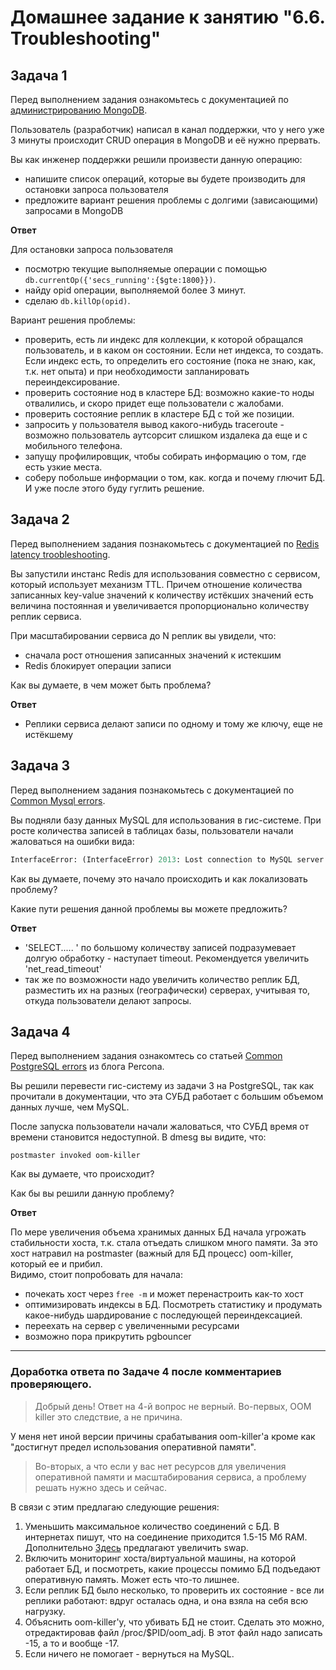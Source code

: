 # Домашнее задание к занятию "6.6. Troubleshooting"

## Задача 1

Перед выполнением задания ознакомьтесь с документацией по [администрированию MongoDB](https://docs.mongodb.com/manual/administration/).

Пользователь (разработчик) написал в канал поддержки, что у него уже 3 минуты происходит CRUD операция в MongoDB и её
нужно прервать.

Вы как инженер поддержки решили произвести данную операцию:
- напишите список операций, которые вы будете производить для остановки запроса пользователя
- предложите вариант решения проблемы с долгими (зависающими) запросами в MongoDB

**Ответ**

Для остановки запроса пользователя
- посмотрю текущие выполняемые операции с помощью `db.currentOp({'secs_running':{$gte:1800}})`.
- найду opid операции, выполняемой более 3 минут.
- сделаю `db.killOp(opid)`.

Вариант решения проблемы:
- проверить, есть ли индекс для коллекции, к которой обращался пользователь, и в каком он состоянии. Если нет индекса, то создать.
Если индекс есть, то определить его состояние (пока не знаю, как, т.к. нет опыта) и при необходимости запланировать переиндексирование.
- проверить состояние нод в кластере БД: возможно какие-то ноды отвалились, и скоро придет еще пользователи с жалобами.
- проверить состояние реплик в кластере БД с той же позиции.
- запросить у пользователя вывод какого-нибудь traceroute - возможно пользователь аутсорсит слишком издалека да еще и с мобильного телефона.   
- запущу профилировщик, чтобы собирать информацию о том, где есть узкие места.
- соберу побольше информации о том, как. когда и почему глючит БД. И уже после этого буду гуглить решение.

## Задача 2

Перед выполнением задания познакомьтесь с документацией по [Redis latency troobleshooting](https://redis.io/topics/latency).

Вы запустили инстанс Redis для использования совместно с сервисом, который использует механизм TTL.
Причем отношение количества записанных key-value значений к количеству истёкших значений есть величина постоянная и
увеличивается пропорционально количеству реплик сервиса.

При масштабировании сервиса до N реплик вы увидели, что:
- сначала рост отношения записанных значений к истекшим
- Redis блокирует операции записи

Как вы думаете, в чем может быть проблема?

**Ответ**
- Реплики сервиса делают записи по одному и тому же ключу, еще не истёкшему

## Задача 3

Перед выполнением задания познакомьтесь с документацией по [Common Mysql errors](https://dev.mysql.com/doc/refman/8.0/en/common-errors.html).

Вы подняли базу данных MySQL для использования в гис-системе. При росте количества записей в таблицах базы,
пользователи начали жаловаться на ошибки вида:
```python
InterfaceError: (InterfaceError) 2013: Lost connection to MySQL server during query u'SELECT..... '
```

Как вы думаете, почему это начало происходить и как локализовать проблему?

Какие пути решения данной проблемы вы можете предложить?

**Ответ**

- 'SELECT..... ' по большому количеству записей подразумевает долгую обработку - наступает timeout.
Рекомендуется увеличить 'net_read_timeout'
- так же по возможности надо увеличить количество реплик БД, разместить их на разных (географически) серверах, учитывая то, откуда пользователи делают запросы.

## Задача 4

Перед выполнением задания ознакомтесь со статьей [Common PostgreSQL errors](https://www.percona.com/blog/2020/06/05/10-common-postgresql-errors/) из блога Percona.

Вы решили перевести гис-систему из задачи 3 на PostgreSQL, так как прочитали в документации, что эта СУБД работает с
большим объемом данных лучше, чем MySQL.

После запуска пользователи начали жаловаться, что СУБД время от времени становится недоступной. В dmesg вы видите, что:

`postmaster invoked oom-killer`

Как вы думаете, что происходит?

Как бы вы решили данную проблему?

**Ответ**

По мере увеличения объема хранимых данных БД начала угрожать стабильности хоста, т.к. стала отъедать слишком много памяти. За это хост натравил на postmaster (важный для БД процесс) oom-killer, который ее и прибил.  
Видимо, стоит попробовать для начала:
- почекать хост через `free -m` и может перенастроить как-то хост
- оптимизировать индексы в БД. Посмотреть статистику и продумать какое-нибудь шардирование с последующей переиндексацией.
- переехать на сервер с увеличенными ресурсами
- возможно пора прикрутить pgbouncer

---

### Доработка ответа по Задаче 4 после комментариев проверяющего.
> Добрый день!
>Ответ на 4-й вопрос не верный.
>Во-первых, OOM killer это следствие, а не причина.

У меня нет иной версии причины срабатывания oom-killer'а кроме как "достигнут предел использования оперативной памяти".

>Во-вторых, а что если у вас нет ресурсов для увеличения оперативной памяти и масштабирования сервиса, а проблему решать нужно здесь и сейчас.

В связи с этим предлагаю следующие решения:
1. Уменьшить максимальное количество соединений с БД. В интернетах пишут, что на соединение приходится 1.5-15 Мб RAM. Дополнительно [Здесь](https://www.postgresql.org/message-id/45E811CB.8040300@oss.ntt.co.jp) предлагают увеличить swap.
2. Включить мониторинг хоста/виртуальной машины, на которой работает БД, и посмотреть, какие процессы помимо БД подъедают оперативную память. Может есть что-то лишнее.
3. Если реплик БД было несколько, то проверить их состояние - все ли реплики работают: вдруг осталась одна, и она взяла на себя всю нагрузку.
4. Объяснить oom-killer'у, что убивать БД не стоит. Сделать это можно, отредактировав файл /proc/$PID/oom_adj. В этот файл надо записать -15, а то и вообще -17.
5. Если ничего не помогает - вернуться на MySQL.
